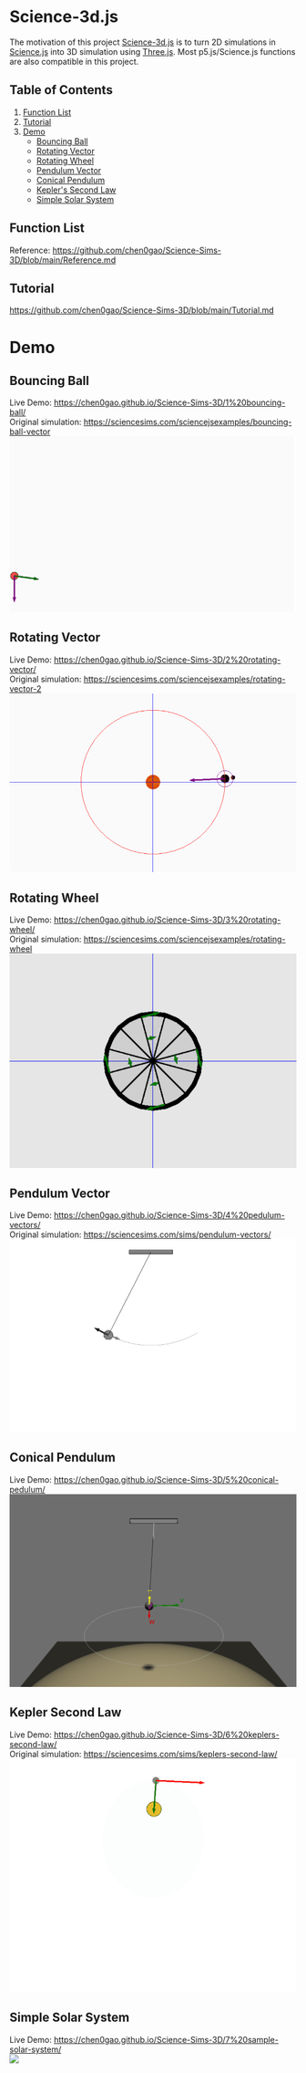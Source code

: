 # Science-3d.js
The motivation of this project [Science-3d.js](https://github.com/chen0gao/Science-Sims-3D/blob/main/science-3d.js) is to turn 2D simulations in [Science.js](https://sciencesims.com/sciencejs/) into 3D simulation using [Three.js](https://threejs.org/). Most p5.js/Science.js functions are also compatible in this project.

## Table of Contents
1. [Function List](#function-list)
2. [Tutorial](#tutorial)
3. [Demo](#demo)
   - [Bouncing Ball](#bouncing-ball)
   - [Rotating Vector](#rotating-vector)
   - [Rotating Wheel](#rotating-wheel)
   - [Pendulum Vector](#pendulum-vector)
   - [Conical Pendulum](#conical-pendulum)
   - [Kepler's Second Law](#kepler-second-law)
   - [Simple Solar System](#simple-solar-system)

## Function List
Reference: https://github.com/chen0gao/Science-Sims-3D/blob/main/Reference.md

## Tutorial
https://github.com/chen0gao/Science-Sims-3D/blob/main/Tutorial.md

# Demo
## Bouncing Ball
Live Demo: https://chen0gao.github.io/Science-Sims-3D/1%20bouncing-ball/ \
Original simulation: https://sciencesims.com/sciencejsexamples/bouncing-ball-vector
![](https://github.com/chen0gao/Science-Sims-3D/blob/main/img/1%20Ball.gif?raw=true)

## Rotating Vector
Live Demo: https://chen0gao.github.io/Science-Sims-3D/2%20rotating-vector/ \
Original simulation: https://sciencesims.com/sciencejsexamples/rotating-vector-2
![](https://github.com/chen0gao/Science-Sims-3D/blob/main/img/2%20Wheel.gif?raw=true)

## Rotating Wheel
Live Demo: https://chen0gao.github.io/Science-Sims-3D/3%20rotating-wheel/ \
Original simulation: https://sciencesims.com/sciencejsexamples/rotating-wheel
![](https://github.com/chen0gao/Science-Sims-3D/blob/main/img/3%20Rotating%20Wheel.gif?raw=true)

## Pendulum Vector
Live Demo: https://chen0gao.github.io/Science-Sims-3D/4%20pedulum-vectors/ \
Original simulation: https://sciencesims.com/sims/pendulum-vectors/
![](https://github.com/chen0gao/Science-Sims-3D/blob/main/img/4%20Pedulum%20Vectors.gif?raw=true)

## Conical Pendulum
Live Demo: https://chen0gao.github.io/Science-Sims-3D/5%20conical-pedulum/ \
![](https://github.com/chen0gao/Science-Sims-3D/blob/main/img/5%20Conical%20Pedulum.gif?raw=true)

## Kepler Second Law
Live Demo: https://chen0gao.github.io/Science-Sims-3D/6%20keplers-second-law/ \
Original simulation: https://sciencesims.com/sims/keplers-second-law/
![](https://github.com/chen0gao/Science-Sims-3D/blob/main/img/6%20Keplers%20Second%20Law.gif?raw=true)

## Simple Solar System
Live Demo: https://chen0gao.github.io/Science-Sims-3D/7%20sample-solar-system/ \
![](https://github.com/chen0gao/Science-Sims-3D/blob/main/img/7%20Sample%20Solar%20System.gif?raw=true)
